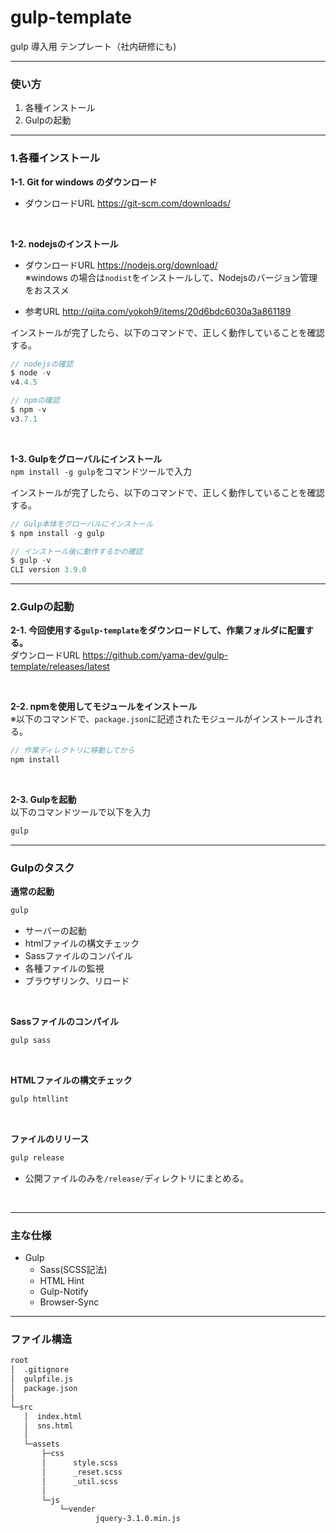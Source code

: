 # __gulp-template__
gulp 導入用 テンプレート（社内研修にも)

---

### __使い方__
1.  各種インストール
2.  Gulpの起動

---

### __1.各種インストール__
__1-1. Git for windows のダウンロード__  
- ダウンロードURL https://git-scm.com/downloads/  

<br>

__1-2. nodejsのインストール__  
- ダウンロードURL https://nodejs.org/download/  
※windows の場合は`nodist`をインストールして、Nodejsのバージョン管理をおススメ  
  
- 参考URL http://qiita.com/yokoh9/items/20d6bdc6030a3a861189  
  
インストールが完了したら、以下のコマンドで、正しく動作していることを確認する。  
``` javascript
// nodejsの確認
$ node -v
v4.4.5

// npmの確認
$ npm -v
v3.7.1
```

<br>

__1-3. Gulpをグローバルにインストール__  
`npm install -g gulp`をコマンドツールで入力  
  
インストールが完了したら、以下のコマンドで、正しく動作していることを確認する。  
``` javascript
// Gulp本体をグローバルにインストール
$ npm install -g gulp

// インストール後に動作するかの確認
$ gulp -v
CLI version 3.9.0
```

---

### __2.Gulpの起動__
__2-1. 今回使用する`gulp-template`をダウンロードして、作業フォルダに配置する。__  
ダウンロードURL https://github.com/yama-dev/gulp-template/releases/latest

<br>

__2-2. npmを使用してモジュールをインストール__  
※以下のコマンドで、`package.json`に記述されたモジュールがインストールされる。
``` javascript
// 作業ディレクトリに移動してから
npm install
```

<br>

__2-3. Gulpを起動__  
以下のコマンドツールで以下を入力
``` javascript
gulp
```

---

### __Gulpのタスク__
__通常の起動__  
```javascript
gulp
```
- サーバーの起動
- htmlファイルの構文チェック
- Sassファイルのコンパイル
- 各種ファイルの監視
- ブラウザリンク、リロード

<br>

__Sassファイルのコンパイル__  
```javascript
gulp sass
```

<br>

__HTMLファイルの構文チェック__  
```javascript
gulp htmllint
```

<br>

__ファイルのリリース__  
```javascript
gulp release
```
- 公開ファイルのみを`/release/`ディレクトリにまとめる。

<br>

---

### __主な仕様__
 * Gulp
   * Sass(SCSS記法)
   * HTML Hint
   * Gulp-Notify
   * Browser-Sync

---

### __ファイル構造__
```html
root  
│  .gitignore
│  gulpfile.js
│  package.json
│
└─src
   │  index.html
   │  sns.html
   │
   └─assets
       ├─css
       │      style.scss
       │      _reset.scss
       │      _util.scss
       │
       └─js
           └─vender
                   jquery-3.1.0.min.js
```

